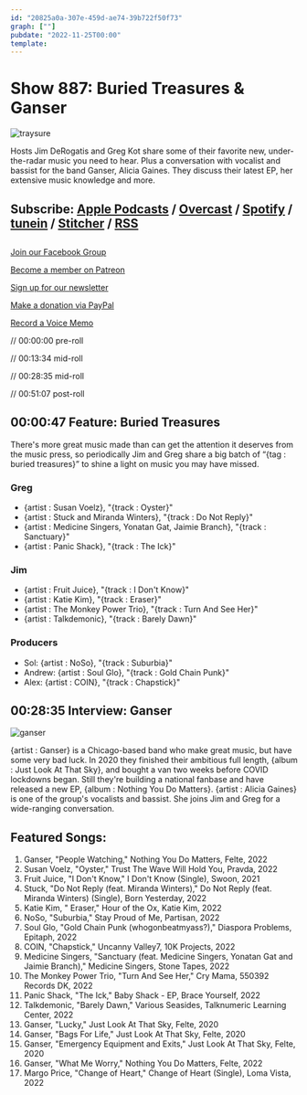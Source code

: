 ```yaml
---
id: "20825a0a-307e-459d-ae74-39b722f50f73"
graph: [""]
pubdate: "2022-11-25T00:00"
template: 
---
```






# Show 887: Buried Treasures & Ganser

![traysure](https://static.soundopinions.org/images/2022/traysure.png)

Hosts Jim DeRogatis and Greg Kot share some of their favorite new, under-the-radar music you need to hear. Plus a conversation with vocalist and bassist for the band Ganser, Alicia Gaines. They discuss their latest EP, her extensive music knowledge and more. 



## Subscribe: [Apple Podcasts](https://itunes.apple.com/us/podcast/sound-opinions/id94793843) / [Overcast](https://overcast.fm/itunes94793843/sound-opinions) / [Spotify](https://open.spotify.com/show/1kNR8YL7TBrQuRxDdS4wtU) / [tunein](https://tunein.com/podcasts/Music-Podcasts/Sound-Opinions-p60273/) / [Stitcher](http://www.stitcher.com/podcast/sound-opinions) / [RSS](https://feeds.simplecast.com/Nn6fjnB0)



## 

[Join our Facebook Group](https://bit.ly/3sivr9T)

[Become a member on Patreon](https://bit.ly/3slWZvc)

[Sign up for our newsletter](https://bit.ly/3eEvRnG)

[Make a donation via PayPal](https://bit.ly/3dmt9lU)

[Record a Voice Memo](https://bit.ly/2RyD5Ah)

// 00:00:00 pre-roll

// 00:13:34 mid-roll

// 00:28:35 mid-roll

// 00:51:07 post-roll



## 00:00:47 Feature: Buried Treasures

There's more great music made than can get the attention it deserves from the music press, so periodically Jim and Greg share a big batch of “{tag : buried treasures}” to shine a light on music you may have missed.


### Greg

- {artist : Susan Voelz}, "{track : Oyster}"
- {artist : Stuck and Miranda Winters}, "{track : Do Not Reply}"
- {artist : Medicine Singers, Yonatan Gat, Jaimie Branch}, "{track : Sanctuary}"
- {artist : Panic Shack}, "{track : The Ick}"


### Jim

- {artist : Fruit Juice}, "{track : I Don't Know}"
- {artist : Katie Kim}, "{track : Eraser}"
- {artist : The Monkey Power Trio}, "{track : Turn And See Her}"
- {artist : Talkdemonic}, "{track : Barely Dawn}"


### Producers

- Sol: {artist : NoSo}, "{track : Suburbia}"
- Andrew: {artist : Soul Glo}, "{track : Gold Chain Punk}"
- Alex: {artist : COIN}, "{track : Chapstick}"



## 00:28:35 Interview: Ganser

![ganser](https://static.soundopinions.org/images/2022/ganser.jpeg)

{artist : Ganser} is a Chicago-based band who make great music, but have some very bad luck. In 2020 they finished their ambitious full length, {album : Just Look At That Sky}, and bought a van two weeks before COVID lockdowns began. Still they're building a national fanbase and have released a new EP, {album : Nothing You Do Matters}. {artist : Alicia Gaines} is one of the group's vocalists and bassist. She joins Jim and Greg for a wide-ranging conversation.



## Featured Songs:

1. Ganser, "People Watching," Nothing You Do Matters, Felte, 2022
2. Susan Voelz, "Oyster," Trust The Wave Will Hold You, Pravda, 2022
3. Fruit Juice, "I Don't Know," I Don't Know (Single), Swoon, 2021
4. Stuck, "Do Not Reply (feat. Miranda Winters)," Do Not Reply (feat. Miranda Winters) (Single), Born Yesterday, 2022
5. Katie Kim, " Eraser," Hour of the Ox, Katie Kim, 2022
6. NoSo, "Suburbia," Stay Proud of Me, Partisan, 2022
7. Soul Glo, "Gold Chain Punk (whogonbeatmyass?)," Diaspora Problems, Epitaph, 2022
8. COIN, "Chapstick," Uncanny Valley7, 10K Projects, 2022
9. Medicine Singers, "Sanctuary (feat. Medicine Singers, Yonatan Gat and Jaimie Branch)," Medicine Singers, Stone Tapes, 2022
10. The Monkey Power Trio, "Turn And See Her," Cry Mama, 550392 Records DK, 2022
11. Panic Shack, "The Ick," Baby Shack - EP, Brace Yourself, 2022
12. Talkdemonic, "Barely Dawn," Various Seasides, Talknumeric Learning Center, 2022
13. Ganser, "Lucky," Just Look At That Sky, Felte, 2020
14. Ganser, "Bags For Life," Just Look At That Sky, Felte, 2020
15. Ganser, "Emergency Equipment and Exits," Just Look At That Sky, Felte, 2020
16. Ganser, "What Me Worry," Nothing You Do Matters, Felte, 2022
17. Margo Price, "Change of Heart," Change of Heart (Single), Loma Vista, 2022